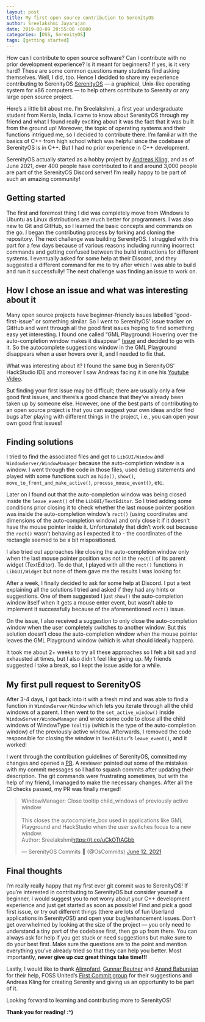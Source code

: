 ```yaml
---
layout: post
title: My first open source contribution to SerenityOS
author: Sreelakshmi Jayarajan
date: 2019-08-09 20:55:00 +0800
categories: [OSS, SerenityOS]
tags: [getting started]
---
```


How can I contribute to open source software? Can I contribute with no prior development experience? Is it meant for beginners? If yes, is it very hard? These are some common questions many students find asking themselves. Well, I did, too. Hence I decided to share my experience contributing to SerenityOS [SerenityOS] — a graphical, Unix-like operating system for x86 computers — to help others contribute to Serenity or any large open source project.

Here’s a little bit about me. I’m Sreelakshmi, a first year undergraduate student from Kerala, India. I came to know about SerenityOS through my friend and what I found really exciting about it was the fact that it was built from the ground up! Moreover, the topic of operating systems and their functions intrigued me, so I decided to contribute there. I’m familiar with the basics of C++ from high school which was helpful since the codebase of SerenityOS is in C++. But I had no prior experience in C++ development.

SerenityOS actually started as a hobby project by [Andreas Kling], and as of June 2021, over 400 people have contributed to it and around 3,000 people are part of the SerenityOS Discord server! I’m really happy to be part of such an amazing community! 

## Getting started

The first and foremost thing I did was completely move from Windows to Ubuntu as Linux distributions are much better for programmers. I was also new to Git and GitHub, so I learned the basic concepts and commands on the go. I began the contributing process by forking and cloning the repository. The next challenge was building SerenityOS. I struggled with this part for a few days because of various reasons including running incorrect commands and getting confused between the build instructions for different systems. I eventually asked for some help at their Discord, and they suggested a different command for me to try after which I was able to build and run it successfully! The next challenge was finding an issue to work on.

## How I chose an issue and what was interesting about it

Many open source projects have beginner-friendly issues labelled “good-first-issue” or something similar. So I went to SerenityOS’ issue tracker on GitHub and went through all the  good first issues hoping to find something easy yet interesting. I found one called “GML Playground: Hovering over the auto-completion window makes it disappear” [Issue] and decided to go with it. So the autocomplete suggestions window in the GML Playground disappears when a user hovers over it, and I needed to fix that.

What was interesting about it? I found the same bug in SerenityOS’ HackStudio IDE and moreover I saw Andreas facing it in one his [Youtube Video].

But finding your first issue may be difficult; there are usually only a few good first issues, and there’s a good chance that they've already been taken up by someone else. However, one of the best parts of contributing to an open source project is that you can suggest your own ideas and/or find bugs after playing with different things in the project, i.e., you can open your own good first issues!

## Finding solutions

I tried to find the associated files and got to `LibGUI/Window` and `WindowServer/WindowManager` because the auto-completion window is a window. I went through the code in those files, used debug statements and played with some functions such as `hide()`, `show()`, `move_to_front_and_make_active()`, `process_mouse_event()`, etc.

Later on I found out that the auto-completion window was being closed inside the `leave_event()` of the `LibGUI/TextEditor`. So I tried adding some conditions prior closing it to check whether the last mouse pointer position was inside the auto-completion window’s `rect()` (using coordinates and dimensions of the auto-completion window) and only close it if it doesn't have the mouse pointer inside it. Unfortunately that didn’t work out because the `rect()` wasn’t behaving as I expected it to - the coordinates of the rectangle seemed to be a bit mispositioned.

I also tried out approaches like closing the auto-completion window only when the last mouse pointer position was not in the `rect()` of its parent widget (TextEditor). To do that, I played with all the `rect()` functions in `LibGUI/Widget` but none of them gave me the results I was looking for.

After a week, I finally decided to ask for some help at Discord. I put a text explaining all the solutions I tried and asked if they had any hints or suggestions. One of them suggested I just `show()` the auto-completion window itself when it gets a mouse enter event, but wasn't able to implement it successfully because of the aforementioned `rect()` issue.

On the issue, I also received a suggestion to only close the auto-completion window when the user completely switches to another window. But this solution doesn’t close the auto-completion window when the mouse pointer leaves the GML Playground window (which is what should ideally happen).

It took me about 2+ weeks to try all these approaches so I felt a bit sad and exhausted at times, but I also didn't feel like giving up. My friends suggested I take a break, so I kept the issue aside for a while.

## My first pull request to SerenityOS

After 3-4 days, I got back into it with a fresh mind and was able to find a function in `WindowServer/Window` which lets you iterate through all the child windows of a parent. I then went to the `set_active_window()` inside `WindowServer/WindowManager` and wrote some code to close all the child windows of WindowType `Tooltip` (which is the type of the auto-completion window) of the previously active window. Afterwards, I removed the code responsible for closing the window in `TextEditor`’s `leave_event()`, and it worked!

I went through the contribution guidelines of SerenityOS, committed my changes and opened a [PR]. A reviewer pointed out some of the mistakes with my commit messages so I had to squash commits after updating their description. The git commands were frustrating sometimes, but with the help of my friend, I managed to make the necessary changes. After all the CI checks passed, my PR was finally merged! 

<blockquote class="twitter-tweet"><p lang="en" dir="ltr">WindowManager: Close tooltip child_windows of previously active window<br><br>This closes the autocomplete_box used in applications like GML<br>Playground and HackStudio when the user switches focus to a new window.<br>Author: Sreelakshmi<a href="https://t.co/uCkOTtAGbb">https://t.co/uCkOTtAGbb</a></p>&mdash; SerenityOS Commits 🐞 (@OsCommits) <a href="https://twitter.com/OsCommits/status/1403795357209923590?ref_src=twsrc%5Etfw">June 12, 2021</a></blockquote> 
 
 
## Final thoughts

I’m really really happy that my first ever git commit was to SerenityOS! If you’re interested in contributing to SerenityOS but consider yourself a beginner, I would suggest you to not worry about your C++ development experience and just get started as soon as possible! Find and pick a good first issue, or try out different things (there are lots of fun Userland applications in SerenityOS!) and open your bug/enhancement issues. Don’t get overwhelmed by looking at the size of the project — you only need to understand a tiny part of the codebase first, then go up from there. You can always ask for help if you get stuck or need suggestions but make sure to do your best first. Make sure the questions are to the point and mention everything you’ve already tried so that they can help you better. Most importantly, **never give up cuz great things take time!!!**

Lastly, I would like to thank [Alimpfard], [Gunnar Beutner] and [Anand Baburajan] for their help, FOSS United’s [First Commit group] for their suggestions and Andreas Kling for creating Serenity and giving us an opportunity to be part of it.

Looking forward to learning and contributing more to SerenityOS!

**Thank you for reading! :^)**

[SerenityOS]: http://serenityos.org/
[Issue]: https://github.com/SerenityOS/serenity/issues/7165
[Andreas Kling]: https://awesomekling.github.io/about/
[Youtube Video]: https://youtu.be/O3MtPgTUOC8?t=1373
[PR]: https://github.com/SerenityOS/serenity/pull/7992
[Alimpfard]: https://github.com/alimpfard
[Gunnar Beutner]: https://github.com/gunnarbeutner
[Anand Baburajan]: https://github.com/anandbaburajan
[First Commit group]: https://fossunited.org/first-commit


